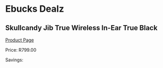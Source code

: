 
# Ebucks Dealz
## Skullcandy Jib True Wireless In-Ear True Black
[Product Page](https://www.ebucks.com/web/shop/productSelected.do?prodId=1179000373&catId=1048640943)

Price: R799.00

Savings: 


	
